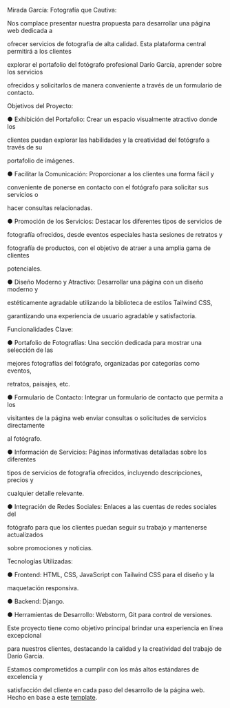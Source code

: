Mirada García: Fotografía que Cautiva:

Nos complace presentar nuestra propuesta para desarrollar una página web dedicada a 

ofrecer servicios de fotografía de alta calidad. Esta plataforma central permitirá a los clientes

explorar el portafolio del fotógrafo profesional Darío García, aprender sobre los servicios 

ofrecidos y solicitarlos de manera conveniente a través de un formulario de contacto.

Objetivos del Proyecto:

● Exhibición del Portafolio: Crear un espacio visualmente atractivo donde los 

clientes puedan explorar las habilidades y la creatividad del fotógrafo a través de su 

portafolio de imágenes.

● Facilitar la Comunicación: Proporcionar a los clientes una forma fácil y 

conveniente de ponerse en contacto con el fotógrafo para solicitar sus servicios o 

hacer consultas relacionadas.

● Promoción de los Servicios: Destacar los diferentes tipos de servicios de 

fotografía ofrecidos, desde eventos especiales hasta sesiones de retratos y 

fotografía de productos, con el objetivo de atraer a una amplia gama de clientes 

potenciales.

● Diseño Moderno y Atractivo: Desarrollar una página con un diseño moderno y 

estéticamente agradable utilizando la biblioteca de estilos Tailwind CSS, 

garantizando una experiencia de usuario agradable y satisfactoria.

Funcionalidades Clave:

● Portafolio de Fotografías: Una sección dedicada para mostrar una selección de las

mejores fotografías del fotógrafo, organizadas por categorías como eventos, 

retratos, paisajes, etc.

● Formulario de Contacto: Integrar un formulario de contacto que permita a los 

visitantes de la página web enviar consultas o solicitudes de servicios directamente 

al fotógrafo.

● Información de Servicios: Páginas informativas detalladas sobre los diferentes 

tipos de servicios de fotografía ofrecidos, incluyendo descripciones, precios y 

cualquier detalle relevante.

● Integración de Redes Sociales: Enlaces a las cuentas de redes sociales del 

fotógrafo para que los clientes puedan seguir su trabajo y mantenerse actualizados 

sobre promociones y noticias.

Tecnologías Utilizadas:

● Frontend: HTML, CSS, JavaScript con Tailwind CSS para el diseño y la 

maquetación responsiva.

● Backend: Django.

● Herramientas de Desarrollo: Webstorm, Git para control de versiones.

Este proyecto tiene como objetivo principal brindar una experiencia en línea excepcional 

para nuestros clientes, destacando la calidad y la creatividad del trabajo de Darío García. 

Estamos comprometidos a cumplir con los más altos estándares de excelencia y 

satisfacción del cliente en cada paso del desarrollo de la página web.
Hecho en base a este [template](https://github.com/abrahamebij/tailwind-boilerplate).
